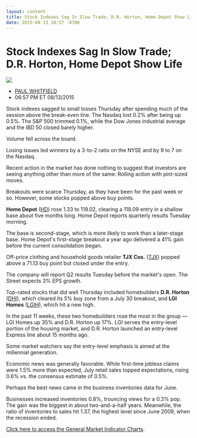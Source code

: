 ```yaml
---
layout: content
title: Stock Indexes Sag In Slow Trade; D.R. Horton, Home Depot Show Life
date: 2015-08-13 18:57 -0700
---
```



Stock Indexes Sag In Slow Trade; D.R. Horton, Home Depot Show Life
===================================================================


![](https://www.investors.com/wp-content/uploads/ibd-migrated-images/MPv_150814_635750757109944403.png)

* [PAUL WHITFIELD](https://www.investors.com/author/whitfieldp/ "Posts by PAUL WHITFIELD")
* 06:57 PM ET 08/13/2015




  

Stock indexes sagged to small losses Thursday after spending much of the session above the break-even line. The Nasdaq lost 0.2% after being up 0.5%. The S&P 500 trimmed 0.1%, while the Dow Jones industrial average and the IBD 50 closed barely higher.

  

Volume fell across the board.

  

Losing issues led winners by a 3-to-2 ratio on the NYSE and by 9 to 7 on the Nasdaq.

  

Recent action in the market has done nothing to suggest that investors are seeing anything other than more of the same: Rolling action with pint-sized moves.

  

Breakouts were scarce Thursday, as they have been for the past week or so. However, some stocks popped above buy points.

  

**Home Depot** ([HD](https://research.investors.com/quote.aspx?symbol=HD)) rose 1.33 to 119.02, clearing a 118.09 entry in a shallow base about five months long. Home Depot reports quarterly results Tuesday morning.

  

The base is second-stage, which is more likely to work than a later-stage base. Home Depot's first-stage breakout a year ago delivered a 41% gain before the current consolidation began.

  

Off-price clothing and household goods retailer **TJX Cos.** ([TJX](https://research.investors.com/quote.aspx?symbol=TJX)) popped above a 71.13 buy point but closed under the entry.

  

The company will report Q2 results Tuesday before the market's open. The Street expects 3% EPS growth.

  

Top-rated stocks that did well Thursday included homebuilders **D.R. Horton** ([DHI](https://research.investors.com/quote.aspx?symbol=DHI)), which cleared its 5% buy zone from a July 30 breakout, and **LGI Homes** ([LGIH](https://research.investors.com/quote.aspx?symbol=LGIH)), which hit a new high.

  

In the past 11 weeks, these two homebuilders rose the most in the group — LGI Homes up 35% and D.R. Horton up 17%. LGI serves the entry-level portion of the housing market, and D.R. Horton launched an entry-level Express line about 15 months ago.

  

Some market watchers say the entry-level emphasis is aimed at the millennial generation.

  

Economic news was generally favorable. While first-time jobless claims were 1.5% more than expected, July retail sales topped expectations, rising 0.6% vs. the consensus estimate of 0.5%.

  

Perhaps the best news came in the business inventories data for June.

  

Businesses increased inventories 0.8%, trouncing views for a 0.3% pop. The gain was the biggest in about two-and-a-half years. Meanwhile, the ratio of inventories to sales hit 1.37, the highest level since June 2009, when the recession ended.

  

[Click here to access the General Market Indicator Charts](https://www.investors.com/pdf/GMI_081415.pdf).




